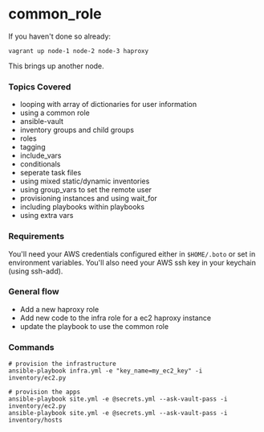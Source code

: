 # common_role

If you haven't done so already:

	vagrant up node-1 node-2 node-3 haproxy

This brings up another node.  


### Topics Covered

* looping with array of dictionaries for user information
* using a common role
* ansible-vault
* inventory groups and child groups
* roles
* tagging
* include_vars
* conditionals
* seperate task files
* using mixed static/dynamic inventories
* using group_vars to set the remote user
* provisioning instances and using wait_for
* including playbooks within playbooks
* using extra vars

### Requirements

You'll need your AWS credentials configured either in ```$HOME/.boto``` or set in environment variables.  You'll also need your AWS ssh key in your keychain (using ssh-add). 


### General flow

* Add a new haproxy role
* Add new code to the infra role for a ec2 haproxy instance
* update the playbook to use the common role

### Commands


	# provision the infrastructure
	ansible-playbook infra.yml -e "key_name=my_ec2_key" -i inventory/ec2.py
	
	# provision the apps
	ansible-playbook site.yml -e @secrets.yml --ask-vault-pass -i inventory/ec2.py
	ansible-playbook site.yml -e @secrets.yml --ask-vault-pass -i inventory/hosts